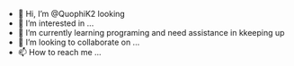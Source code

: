 - 👋 Hi, I’m @QuophiK2 looking 
- 👀 I’m interested in ...
- 🌱 I’m currently learning programing and need assistance in kkeeping up
- 💞️ I’m looking to collaborate on ...
- 📫 How to reach me ...

<!---
QuophiK2/QuophiK2 is a ✨ special ✨ repository because its `README.md` (this file) appears on your GitHub profile.
You can click the Preview link to take a look at your changes.
--->

